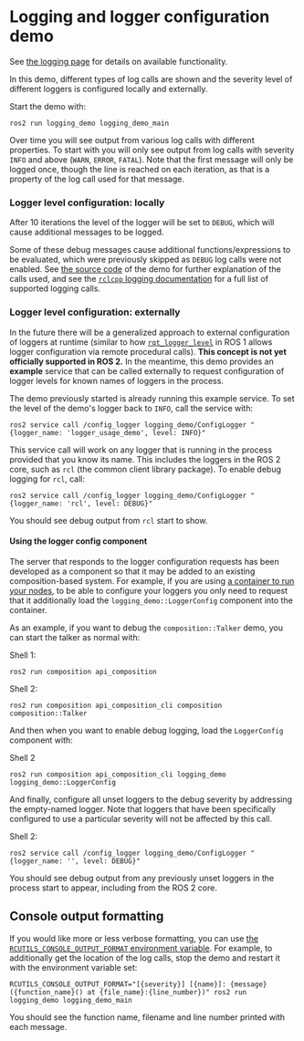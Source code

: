 # Logging and logger configuration demo

See [the logging page](Logging) for details on available functionality.

In this demo, different types of log calls are shown and the severity level of different loggers is configured locally and externally.

Start the demo with:
```
ros2 run logging_demo logging_demo_main
```

Over time you will see output from various log calls with different properties.
To start with you will only see output from log calls with severity `INFO` and above (`WARN`, `ERROR`, `FATAL`).
Note that the first message will only be logged once, though the line is reached on each iteration, as that is a property of the log call used for that message.

### Logger level configuration: locally

After 10 iterations the level of the logger will be set to `DEBUG`, which will cause additional messages to be logged.

Some of these debug messages cause additional functions/expressions to be evaluated, which were previously skipped as `DEBUG` log calls were not enabled.
See [the source code](https://github.com/ros2/demos/blob/master/logging_demo/src/logger_usage_component.cpp) of the demo for further explanation of the calls used, and see the [`rclcpp` logging documentation]() for a full list of supported logging calls.

### Logger level configuration: externally

In the future there will be a generalized approach to external configuration of loggers at runtime (similar to how [`rqt_logger_level`](http://wiki.ros.org/rqt_logger_level) in ROS 1 allows logger configuration via remote procedural calls).
**This concept is not yet officially supported in ROS 2.**
In the meantime, this demo provides an **example** service that can be called externally to request configuration of logger levels for known names of loggers in the process.

The demo previously started is already running this example service.
To set the level of the demo's logger back to `INFO`, call the service with:

```
ros2 service call /config_logger logging_demo/ConfigLogger "{logger_name: 'logger_usage_demo', level: INFO}"
```

This service call will work on any logger that is running in the process provided that you know its name.
This includes the loggers in the ROS 2 core, such as `rcl` (the common client library package).
To enable debug logging for `rcl`, call:

```
ros2 service call /config_logger logging_demo/ConfigLogger "{logger_name: 'rcl', level: DEBUG}"
```

You should see debug output from `rcl` start to show.

#### Using the logger config component

The server that responds to the logger configuration requests has been developed as a component so that it may be added to an existing composition-based system.
For example, if you are using [a container to run your nodes](Composition#using-components), to be able to configure your loggers you only need to request that it additionally load the `logging_demo::LoggerConfig` component into the container.

As an example, if you want to debug the `composition::Talker` demo, you can start the talker as normal with:

Shell 1:
```
ros2 run composition api_composition
```
Shell 2:
```
ros2 run composition api_composition_cli composition composition::Talker
```

And then when you want to enable debug logging, load the `LoggerConfig` component with:

Shell 2
```
ros2 run composition api_composition_cli logging_demo logging_demo::LoggerConfig
```

And finally, configure all unset loggers to the debug severity by addressing the empty-named logger.
Note that loggers that have been specifically configured to use a particular severity will not be affected by this call.

Shell 2:
```
ros2 service call /config_logger logging_demo/ConfigLogger "{logger_name: '', level: DEBUG}"
```
You should see debug output from any previously unset loggers in the process start to appear, including from the ROS 2 core.

## Console output formatting

If you would like more or less verbose formatting, you can use [the `RCUTILS_CONSOLE_OUTPUT_FORMAT` environment variable](Logging#console-output-configuration).
For example, to additionally get the location of the log calls, stop the demo and restart it with the environment variable set:
```
RCUTILS_CONSOLE_OUTPUT_FORMAT="[{severity}] [{name}]: {message} ({function_name}() at {file_name}:{line_number})" ros2 run logging_demo logging_demo_main
```

You should see the function name, filename and line number printed with each message.

